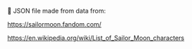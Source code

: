 🌙 JSON file made from data from:

https://sailormoon.fandom.com/

https://en.wikipedia.org/wiki/List_of_Sailor_Moon_characters
